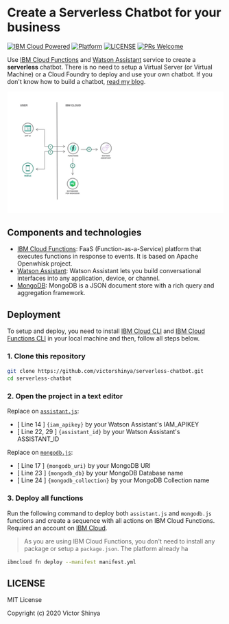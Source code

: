 # Create a Serverless Chatbot for your business

[![IBM Cloud Powered](https://img.shields.io/badge/IBM%20Cloud-powered-blue.svg)](https://cloud.ibm.com)
[![Platform](https://img.shields.io/badge/platform-nodejs-lightgrey.svg?style=flat)](https://developer.ibm.com/technologies/node-js/)
[![LICENSE](https://img.shields.io/badge/license-MIT-blue.svg)](https://github.com/victorshinya/serverless-chatbot/blob/master/LICENSE)
[![PRs Welcome](https://img.shields.io/badge/PRs-welcome-brightgreen.svg)](https://github.com/victorshinya/serverless-chatbot/pulls)

Use [IBM Cloud Functions](https://www.ibm.com/cloud/functions) and [Watson Assistant](https://www.ibm.com/cloud/watson-assistant-2/) service to create a **serverless** chatbot. There is no need to setup a Virtual Server (or Virtual Machine) or a Cloud Foundry to deploy and use your own chatbot. If you don't know how to build a chatbot, [read my blog](https://medium.com/ibmdeveloperbr/watson-assistant-como-criar-o-seu-chatbot-usando-skills-e-assistants-755b4677984b/).

![Architecture Design](doc/source/images/architecture.jpg)

## Components and technologies

* [IBM Cloud Functions](https://cloud.ibm.com/openwhisk): FaaS (Function-as-a-Service) platform that executes functions in response to events. It is based on Apache Openwhisk project.
* [Watson Assistant](https://cloud.ibm.com/catalog/services/watson-assistant): Watson Assistant lets you build conversational interfaces into any application, device, or channel.
* [MongoDB](https://cloud.ibm.com/catalog/services/databases-for-mongodb): MongoDB is a JSON document store with a rich query and aggregation framework.

## Deployment

To setup and deploy, you need to install [IBM Cloud CLI](https://cloud.ibm.com/docs/cli/reference/ibmcloud/download_cli.html#install_use) and [IBM Cloud Functions CLI](https://cloud.ibm.com/openwhisk/learn/cli) in your local machine and then, follow all steps below.

### 1. Clone this repository

```sh
git clone https://github.com/victorshinya/serverless-chatbot.git
cd serverless-chatbot
```

### 2. Open the project in a text editor

Replace on [`assistant.js`](src/assistant.js):

* [ Line 14 ] `{iam_apikey}` by your Watson Assistant's IAM_APIKEY
* [ Line 22, 29 ] `{assistant_id}` by your Watson Assistant's ASSISTANT_ID

Replace on [`mongodb.js`](src/mongodb.js):

* [ Line 17 ] `{mongodb_uri}` by your MongoDB URI
* [ Line 23 ] `{mongodb_db}` by your MongoDB Database name
* [ Line 24 ] `{mongodb_collection}` by your MongoDB Collection name

### 3. Deploy all functions

Run the following command to deploy both `assistant.js` and `mongodb.js` functions and create a sequence with all actions on IBM Cloud Functions. Required an account on [IBM Cloud](https://cloud.ibm.com).

> As you are using IBM Cloud Functions, you don't need to install any package or setup a `package.json`. The platform already ha

```sh
ibmcloud fn deploy --manifest manifest.yml
```

## LICENSE

MIT License

Copyright (c) 2020 Victor Shinya
